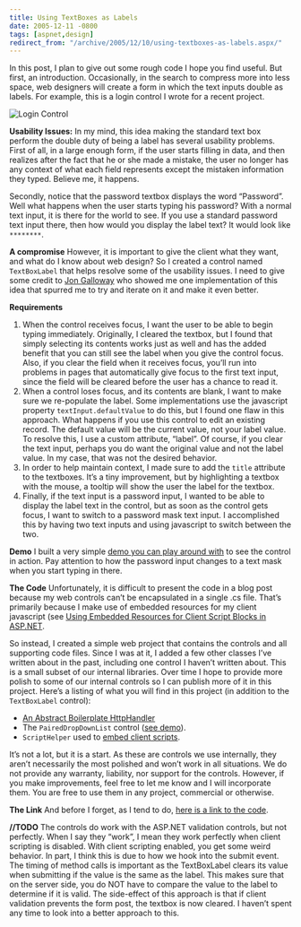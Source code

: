 ```yaml
---
title: Using TextBoxes as Labels
date: 2005-12-11 -0800
tags: [aspnet,design]
redirect_from: "/archive/2005/12/10/using-textboxes-as-labels.aspx/"
---
```


In this post, I plan to give out some rough code I hope you find useful.
But first, an introduction. Occasionally, in the search to compress more
into less space, web designers will create a form in which the text
inputs double as labels. For example, this is a login control I wrote
for a recent project.

![Login Control](https://haacked.com/images/LoginControl.png)

**Usability Issues:** 
 In my mind, this idea making the standard text box perform the double
duty of being a label has several usability problems. First of all, in a
large enough form, if the user starts filling in data, and then realizes
after the fact that he or she made a mistake, the user no longer has any
context of what each field represents except the mistaken information
they typed. Believe me, it happens.

Secondly, notice that the password textbox displays the word “Password”.
Well what happens when the user starts typing his password? With a
normal text input, it is there for the world to see. If you use a
standard password text input there, then how would you display the label
text? It would look like `********`.

**A compromise** 
However, it is important to give the client what they want, and what do
I know about web design? So I created a control named `TextBoxLabel`
that helps resolve some of the usability issues. I need to give some
credit to [Jon Galloway](http://weblogs.asp.net/jgalloway/) who showed
me one implementation of this idea that spurred me to try and iterate on
it and make it even better.

**Requirements**

1. When the control receives focus, I want the user to be able to begin
   typing immediately. Originally, I cleared the textbox, but I found
   that simply selecting its contents works just as well and has the
   added benefit that you can still see the label when you give the
   control focus. Also, if you clear the field when it receives focus,
   you’ll run into problems in pages that automatically give focus to
   the first text input, since the field will be cleared before the
   user has a chance to read it.
2. When a control loses focus, and its contents are blank, I want to
   make sure we re-populate the label. Some implementations use the
   javascript property `textInput.defaultValue` to do this, but I found
   one flaw in this approach. What happens if you use this control to
   edit an existing record. The default value will be the current
   value, not your label value. To resolve this, I use a custom
   attribute, “label”. Of course, if you clear the text input, perhaps
   you do want the original value and not the label value. In my case,
   that was not the desired behavior.
3. In order to help maintain context, I made sure to add the `title`
   attribute to the textboxes. It’s a tiny improvement, but by
   highlighting a textbox with the mouse, a tooltip will show the user
   the label for the textbox.
4. Finally, if the text input is a password input, I wanted to be able
   to display the label text in the control, but as soon as the control
   gets focus, I want to switch to a password mask text input. I
   accomplished this by having two text inputs and using javascript to
   switch between the two.

**Demo** 
 I built a very simple [demo you can play around
with](/Demos/TextBoxLabelDemo.aspx) to see the control in action. Pay
attention to how the password input changes to a text mask when you
start typing in there.

**The Code** 
 Unfortunately, it is difficult to present the code in a blog post
because my web controls can’t be encapsulated in a single .cs file.
That’s primarily because I make use of embedded resources for my client
javascript (see [Using Embedded Resources for Client Script Blocks in
ASP.NET](https://haacked.com/archive/2005/04/29/2879.aspx).

So instead, I created a simple web project that contains the controls
and all supporting code files. Since I was at it, I added a few other
classes I’ve written about in the past, including one control I haven’t
written about. This is a small subset of our internal libraries. Over
time I hope to provide more polish to some of our internal controls so I
can publish more of it in this project. Here’s a listing of what you
will find in this project (in addition to the `TextBoxLabel` control):

-   [An Abstract Boilerplate
    HttpHandler](https://haacked.com/archive/2005/03/17/2394.aspx)
-   The `PairedDropDownList` control ([see
    demo](/Demos/PairedDropDownDemo.aspx)).
-   `ScriptHelper` used to [embed client
    scripts](https://haacked.com/archive/2005/04/29/2879.aspx).

It’s not a lot, but it is a start. As these are controls we use
internally, they aren’t necessarily the most polished and won’t work in
all situations. We do not provide any warranty, liability, nor support
for the controls. However, if you make improvements, feel free to let me
know and I will incorporate them. You are free to use them in any
project, commercial or otherwise.

**The Link** 
 And before I forget, as I tend to do, [here is a link to the
code](/Code/Velocit.Web.Public.zip).

**//TODO** 
 The controls do work with the ASP.NET validation controls, but not
perfectly. When I say they “work”, I mean they work perfectly when
client scripting is disabled. With client scripting enabled, you get
some weird behavior. In part, I think this is due to how we hook into
the submit event. The timing of method calls is important as the
TextBoxLabel clears its value when submitting if the value is the same
as the label. This makes sure that on the server side, you do NOT have
to compare the value to the label to determine if it is valid. The
side-effect of this approach is that if client validation prevents the
form post, the textbox is now cleared. I haven’t spent any time to look
into a better approach to this.

